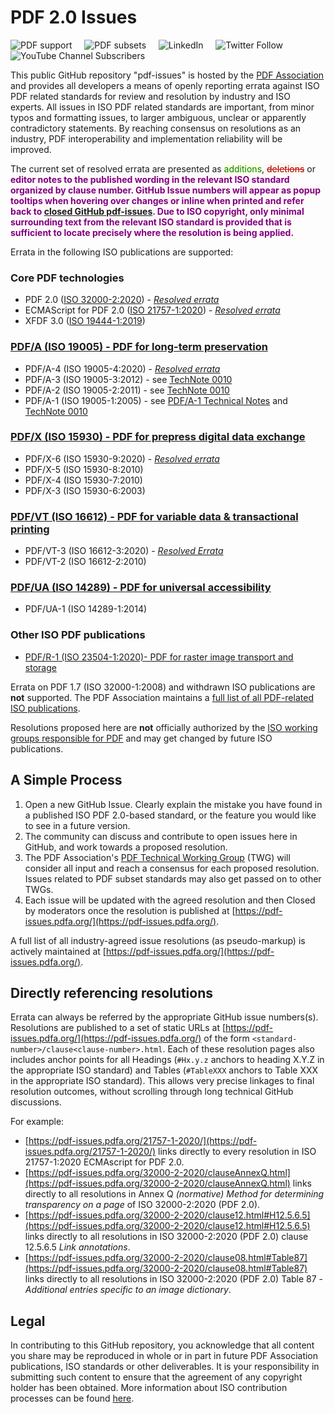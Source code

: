 # PDF 2.0 Issues

![PDF support](https://img.shields.io/badge/PDF-2.0-blue)
&nbsp;&nbsp;&nbsp;
![PDF subsets](https://img.shields.io/badge/PDF%20subsets-PDF%2FA--4%2CPDF%2FX--6%2CPDF%2FVT--3-blue)
&nbsp;&nbsp;&nbsp;
![LinkedIn](https://img.shields.io/static/v1?style=social&label=LinkedIn&logo=linkedin&message=PDF-Association)
&nbsp;&nbsp;&nbsp;
![Twitter Follow](https://img.shields.io/twitter/follow/PDFAssociation?style=social)
&nbsp;&nbsp;&nbsp;
![YouTube Channel Subscribers](https://img.shields.io/youtube/channel/subscribers/UCJL_M0VH2lm65gvGVarUTKQ?style=social)

This public GitHub repository "pdf-issues" is hosted by the <a href="https://www.pdfa.org">PDF Association</a> and
provides all developers a means of openly reporting errata against ISO PDF related standards for review and resolution by industry and ISO experts.
All issues in ISO PDF related standards are important, from minor typos and formatting issues, to
larger ambiguous, unclear or apparently contradictory statements. By reaching consensus on resolutions as an industry,
PDF interoperability and implementation reliability will be improved.

The current set of resolved errata are presented as 
<span style="background-color:lightyellow;color:green;text-decoration-style:double;text-decoration-color:green;">additions</span>,
<span style="background-color:seashell;color:darkred;text-decoration:line-through;text-decoration-color:red;">deletions</span> or
<soan style="font-weight:bold;color:purple;background-color:snow;text-decoration initial">editor notes</span>
to the published wording in the relevant ISO standard organized by clause number.
GitHub Issue numbers will appear as popup tooltips when hovering over changes or inline when printed and refer back to
<a href="https://github.com/pdf-association/pdf-issues/issues?q=is%3Aclosed+label%3A%22proposed+solution%22" target="_blank">
closed GitHub pdf-issues</a>.
Due to ISO copyright, only minimal surrounding text from the relevant ISO standard is provided that is sufficient to locate precisely where the resolution is being applied.

Errata in the following ISO publications are supported:

### Core PDF technologies
  <ul>
   <li>PDF 2.0 (<a href="https://www.pdfa.org/resource/iso-32000-pdf/" target="_blank">ISO 32000-2:2020</a>) - <a href="https://pdf-issues.pdfa.org/32000-2-2020/index.html"><i>Resolved errata</i></a></li>
   <li>ECMAScript for PDF 2.0 (<a href="https://www.pdfa.org/resource/iso-21757-ecmascript/" target="_blank">ISO 21757-1:2020</a>) - <a href="https://pdf-issues.pdfa.org/21757-1-2020/index.html"><i>Resolved errata</i></a></li>
   <li>XFDF 3.0 (<a href="https://www.pdfa.org/resource/iso-19444-xfdf/" target="_blank">ISO 19444-1:2019</a>)</li>
  </ul>

### <a href="https://www.pdfa.org/resource/iso-19005-pdfa/" target="_blank">PDF/A (ISO 19005) - PDF for long-term preservation</a>
  <ul>
   <li>PDF/A-4 (ISO 19005-4:2020) - <a href="https://pdf-issues.pdfa.org/19005-4-2020/index.html"><i>Resolved errata</i></a></li>
   <li>PDF/A-3 (ISO 19005-3:2012) - see <a href="https://www.pdfa.org/resource/technote-0010-clarifications-of-iso-19005-parts-1-3-for-developers-of-pdfa-creators-and-validators/" target="_blank">TechNote 0010</a></li>
   <li>PDF/A-2 (ISO 19005-2:2011) - see <a href="https://www.pdfa.org/resource/technote-0010-clarifications-of-iso-19005-parts-1-3-for-developers-of-pdfa-creators-and-validators/" target="_blank">TechNote 0010</a></li>
   <li>PDF/A-1 (ISO 19005-1:2005) - see <a href="https://www.pdfa.org/resource/pdfa-1-technical-notes/" target="_blank">PDF/A-1 Technical Notes</a> and <a href="https://www.pdfa.org/resource/technote-0010-clarifications-of-iso-19005-parts-1-3-for-developers-of-pdfa-creators-and-validators/" target="_blank">TechNote 0010</a></li>
  </ul>

### <a href="https://www.pdfa.org/resource/iso-15930-pdfx/" target="_blank">PDF/X (ISO 15930) - PDF for prepress digital data exchange</a>
   <ul>
    <li>PDF/X-6 (ISO 15930-9:2020) - <a href="https://pdf-issues.pdfa.org/15930-9-2020/index.html"><i>Resolved errata</i></a></li>
    <li>PDF/X-5 (ISO 15930-8:2010)</li>
    <li>PDF/X-4 (ISO 15930-7:2010)</li>
    <li>PDF/X-3 (ISO 15930-6:2003)</li>
   </ul>
   
### <a href="https://www.pdfa.org/resource/iso-16612-pdfvt/" target="_blank">PDF/VT (ISO 16612) - PDF for variable data &amp; transactional printing</a>
   <ul>
    <li>PDF/VT-3 (ISO 16612-3:2020) - <a href="https://pdf-issues.pdfa.org/16612-3-2020/index.html"><i>Resolved Errata</i></a></li>
    <li>PDF/VT-2 (ISO 16612-2:2010)</li>
   </ul>

### <a href="https://www.pdfa.org/resource/iso-14289-pdfua/" target="_blank">PDF/UA (ISO 14289) - PDF for universal accessibility</a>
   <ul>
    <li>PDF/UA-1 (ISO 14289-1:2014)</li>
   </ul>

### Other ISO PDF publications
  <ul>
   <li><a href="https://www.pdfa.org/resource/iso-23504-pdfr/" target="_blank">PDF/R-1 (ISO 23504-1:2020)- PDF for raster image transport and storage</a></li>
  </ul>

<p>Errata on PDF 1.7 (ISO 32000-1:2008) and withdrawn ISO publications are <b>not</b> supported.
The PDF Association maintains a <a href="https://www.pdfa.org/index-of-pdf-related-iso-publications/">full list of all PDF-related ISO publications</a>.</p>

Resolutions proposed here are **not** officially authorized by the [ISO working groups responsible for PDF](https://www.pdfa.org/iso-status/) and may get changed by future ISO publications.

## A Simple Process
1. Open a new GitHub Issue. Clearly explain the mistake you have found in a published ISO PDF 2.0-based standard, or the feature you would like to see in a future version.
2. The community can discuss and contribute to open issues here in GitHub, and work towards a proposed resolution.
3. The PDF Association's [PDF Technical Working Group](https://www.pdfa.org/community/pdf-technical-working-group/) (TWG) will consider all input and reach a consensus for each proposed resolution. Issues related to PDF subset standards may also get passed on to other TWGs.
4. Each issue will be updated with the agreed resolution and then Closed by moderators once the resolution is published at [https://pdf-issues.pdfa.org/](https://pdf-issues.pdfa.org/).

A full list of all industry-agreed issue resolutions (as pseudo-markup) is actively maintained at [https://pdf-issues.pdfa.org/](https://pdf-issues.pdfa.org/).

## Directly referencing resolutions

Errata can always be referred by the appropriate GitHub issue numbers(s). Resolutions are published to a set of static URLs at [https://pdf-issues.pdfa.org/](https://pdf-issues.pdfa.org/) of the form `<standard-number>/clause<clause-number>.html`. Each of these resolution pages also includes anchor points for all Headings (`#Hx.y.z` anchors to heading X.Y.Z in the appropriate ISO standard) and Tables (`#TableXXX` anchors to Table XXX in the appropriate ISO standard). This allows very precise linkages to final resolution outcomes, without scrolling through long technical GitHub discussions.

For example:

- [https://pdf-issues.pdfa.org/21757-1-2020/](https://pdf-issues.pdfa.org/21757-1-2020/) links directly to every resolution in ISO 21757-1:2020 ECMAscript for PDF 2.0.
- [https://pdf-issues.pdfa.org/32000-2-2020/clauseAnnexQ.html](https://pdf-issues.pdfa.org/32000-2-2020/clauseAnnexQ.html) links directly to all resolutions in Annex Q *(normative) Method for determining transparency on a page* of ISO 32000-2:2020 (PDF 2.0).
- [https://pdf-issues.pdfa.org/32000-2-2020/clause12.html#H12.5.6.5](https://pdf-issues.pdfa.org/32000-2-2020/clause12.html#H12.5.6.5) links directly to all resolutions in ISO 32000-2:2020 (PDF 2.0) clause 12.5.6.5 *Link annotations*.
- [https://pdf-issues.pdfa.org/32000-2-2020/clause08.html#Table87](https://pdf-issues.pdfa.org/32000-2-2020/clause08.html#Table87) links directly to all resolutions in ISO 32000-2:2020 (PDF 2.0) Table 87 - *Additional entries specific to an image dictionary*.

## Legal
In contributing to this GitHub repository, you acknowledge that all content you share may be reproduced in whole or in part in future PDF Association publications, ISO standards or other deliverables. It is your responsibility in submitting such content to ensure that the agreement of any copyright holder has been obtained. More information about ISO contribution processes can be found [here](https://www.iso.org/publication/PUB100037.html).
